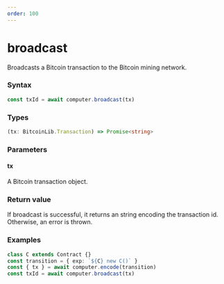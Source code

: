 ```yaml
---
order: 100
---
```


# broadcast

Broadcasts a Bitcoin transaction to the Bitcoin mining network.

### Syntax
```js
const txId = await computer.broadcast(tx)
```

### Types
```ts
(tx: BitcoinLib.Transaction) => Promise<string>
```

### Parameters

#### tx
A Bitcoin transaction object.


### Return value

If broadcast is successful, it returns an string encoding the transaction id. Otherwise, an error is thrown.

### Examples
```ts
class C extends Contract {}
const transition = { exp: `${C} new C()` }
const { tx } = await computer.encode(transition)
const txId = await computer.broadcast(tx)
```